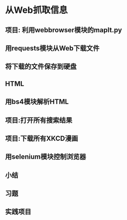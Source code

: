 # 从Web抓取信息
## 项目: 利用webbrowser模块的mapIt.py
## 用requests模块从Web下载文件
## 将下载的文件保存到硬盘
## HTML
## 用bs4模块解析HTML
## 项目:打开所有搜索结果
## 项目:下载所有XKCD漫画
## 用selenium模块控制浏览器
## 小结
## 习题
## 实践项目